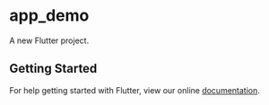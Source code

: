 # app_demo

A new Flutter project.

## Getting Started

For help getting started with Flutter, view our online
[documentation](https://flutter.io/).
